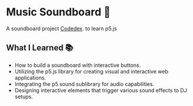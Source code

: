 # Music Soundboard 🥁

A soundboard project [Codedex](https://www.codedex.io/projects/build-an-interactive-soundboard-with-p5js). to learn p5.js



## What I Learned 📚

- How to build a soundboard with interactive buttons.
- Utilizing the p5.js library for creating visual and interactive web applications.
- Integrating the p5.sound sublibrary for audio capabilities.
- Designing interactive elements that trigger various sound effects to DJ setups.
